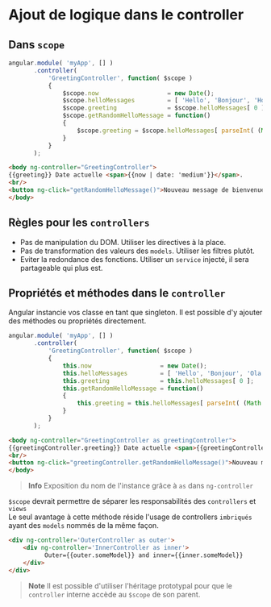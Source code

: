 # Ajout de logique dans le controller

## Dans `scope`

```javascript
angular.module( 'myApp', [] )
       .controller(
	       'GreetingController', function( $scope )
	       {
		       $scope.now                   = new Date();
		       $scope.helloMessages         = [ 'Hello', 'Bonjour', 'Hola', 'Ciao', 'Hallo' ];
		       $scope.greeting              = $scope.helloMessages[ 0 ];
		       $scope.getRandomHelloMessage = function()
		       {
			       $scope.greeting = $scope.helloMessages[ parseInt( (Math.random() * $scope.helloMessages.length) ) ];
		       }
	       }
       );
```

```html
<body ng-controller="GreetingController">
{{greeting}} Date actuelle <span>{{now | date: 'medium'}}</span>.
<br/>
<button ng-click="getRandomHelloMessage()">Nouveau message de bienvenue</button>
</body>
```

## Règles pour les `controllers`

- Pas de manipulation du DOM. Utiliser les directives à la place.
- Pas de transformation des valeurs des `models`. Utiliser les filtres plutôt.
- Eviter la redondance des fonctions. Utiliser un `service` injecté, il sera partageable qui plus est.

## Propriétés et méthodes dans le `controller`

Angular instancie vos classe en tant que singleton.
Il est possible d'y ajouter des méthodes ou propriétés directement.

```javascript
angular.module( 'myApp', [] )
       .controller(
	       'GreetingController', function( $scope )
	       {
		       this.now                   = new Date();
		       this.helloMessages         = [ 'Hello', 'Bonjour', 'Ola', 'Ciao', 'Hallo' ];
		       this.greeting              = this.helloMessages[ 0 ];
		       this.getRandomHelloMessage = function()
		       {
			       this.greeting = this.helloMessages[ parseInt( (Math.random() * this.helloMessages.length) ) ];
		       }
	       }
       );
```

```html
<body ng-controller="GreetingController as greetingController">
{{greetingController.greeting}} Date actuelle <span>{{greetingController.now | date: 'medium'}}</span>.
<br/>
<button ng-click="greetingController.getRandomHelloMessage()">Nouveau message de bienvenue</button>
</body>
```

> **Info** Exposition du nom de l'instance grâce à `as` dans `ng-controller`
  
`$scope` devrait permettre de séparer les responsabilités des `controllers` et `views`   
Le seul avantage à cette méthode réside l'usage de controllers `imbriqués` ayant des `models` nommés de la même façon.

```html
<div ng-controller='OuterController as outer'>
	<div ng-controller='InnerController as inner'>
          Outer={{outer.someModel}} and inner={{inner.someModel}}
    </div>
</div>
```

> **Note** Il est possible d'utiliser l'héritage prototypal pour que le `controller` interne accède au `$scope` de son parent. 
 
 